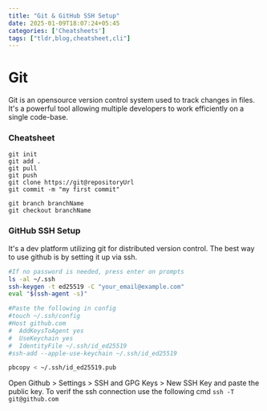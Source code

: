 ```yaml
---
title: "Git & GitHub SSH Setup"
date: 2025-01-09T18:07:24+05:45
categories: ['Cheatsheets']
tags: ["tldr,blog,cheatsheet,cli"]
---
```


# Git
Git is an opensource version control system used to track changes in files. It's a powerful tool allowing multiple developers to work efficiently on a single code-base.

### Cheatsheet
```shell
git init
git add .
git pull
git push
git clone https://git@repositoryUrl
git commit -m "my first commit"

git branch branchName
git checkout branchName
```
### GitHub SSH Setup
It's a dev platform utilizing git for distributed version control. The best way to use github is by setting it up via ssh.
```bash
#If no password is needed, press enter on prompts
ls -al ~/.ssh
ssh-keygen -t ed25519 -C "your_email@example.com"
eval "$(ssh-agent -s)"

#Paste the following in config
#touch ~/.ssh/config
#Host github.com
#  AddKeysToAgent yes
#  UseKeychain yes
#  IdentityFile ~/.ssh/id_ed25519
#ssh-add --apple-use-keychain ~/.ssh/id_ed25519

pbcopy < ~/.ssh/id_ed25519.pub
```
Open Github > Settings > SSH and GPG Keys > New SSH Key and paste the public key. To verif the ssh connection use the following cmd `ssh -T git@github.com`
